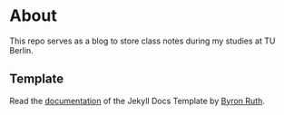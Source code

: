# About

This repo serves as a blog to store class notes during my studies at TU Berlin.

## Template
Read the [documentation](http://bruth.github.io/jekyll-docs-template) of the Jekyll Docs Template by [Byron Ruth](https://github.com/bruth/jekyll-docs-template).
